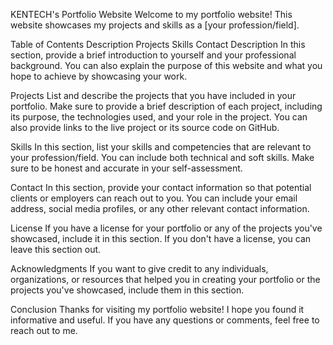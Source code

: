 KENTECH's Portfolio Website
Welcome to my portfolio website! This website showcases my projects and skills as a [your profession/field].

Table of Contents
Description
Projects
Skills
Contact
Description
In this section, provide a brief introduction to yourself and your professional background. You can also explain the purpose of this website and what you hope to achieve by showcasing your work.

Projects
List and describe the projects that you have included in your portfolio. Make sure to provide a brief description of each project, including its purpose, the technologies used, and your role in the project. You can also provide links to the live project or its source code on GitHub.

Skills
In this section, list your skills and competencies that are relevant to your profession/field. You can include both technical and soft skills. Make sure to be honest and accurate in your self-assessment.

Contact
In this section, provide your contact information so that potential clients or employers can reach out to you. You can include your email address, social media profiles, or any other relevant contact information.

License
If you have a license for your portfolio or any of the projects you've showcased, include it in this section. If you don't have a license, you can leave this section out.

Acknowledgments
If you want to give credit to any individuals, organizations, or resources that helped you in creating your portfolio or the projects you've showcased, include them in this section.

Conclusion
Thanks for visiting my portfolio website! I hope you found it informative and useful. If you have any questions or comments, feel free to reach out to me.
